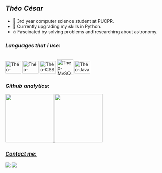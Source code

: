 ## _Théo César_

- 🔭 3rd year computer science student at PUCPR.
- 🦾 Currently upgrading my skills in Python.
- 🔥 Fascinated by solving problems and researching about astronomy. 

### _Languages that i use_:
<div style="display: inline_block"><br>
  <img align="center" alt="Théo-Python" height="40" width="50" src="https://cdn.jsdelivr.net/gh/devicons/devicon/icons/python/python-original.svg" />
  <img align="center" alt="Théo-HTML" height="40" width="50" src="https://cdn.jsdelivr.net/gh/devicons/devicon/icons/html5/html5-original.svg" />
  <img align="center" alt="Théo-CSS" height="40" width="50" src="https://cdn.jsdelivr.net/gh/devicons/devicon/icons/css3/css3-original.svg" />
  <img align="center" alt="Théo-MySQL" height="50" width="50" src="https://cdn.jsdelivr.net/gh/devicons/devicon/icons/mysql/mysql-plain-wordmark.svg" />
  <img align="center" alt="Théo-Java" height="40" width="50" src="https://cdn.jsdelivr.net/gh/devicons/devicon/icons/java/java-original.svg" />      
</div>

### _Github analytics_:
<div>
  <a href="https://github.com/theocesar">
<img height="150" src="https://github-readme-stats.vercel.app/api?username=theocesar&show_icons=true&theme=tokyonight&include_all_commits=true&count_private=true"/>
<img height="150" src="https://github-readme-stats.vercel.app/api/top-langs/?username=theocesar&layout=compact&langs_count=7&theme=tokyonight"/>
</div>
 
### _Contact me_:
 
 <div> 
  <a href="https://www.linkedin.com/in/th%C3%A9o-c%C3%A9sar-21a745263/" target="_blank"><img src="https://img.shields.io/badge/-LinkedIn-%230077B5?style=for-the-badge&logo=linkedin&logoColor=white"></a> 
  <a href = "mailto:theosilva3476@gmail.com" target="_blank"><img src="https://img.shields.io/badge/-Gmail-%23333?style=for-the-badge&logo=gmail&logoColor=white" ></a>
 </div>
 
 
       
